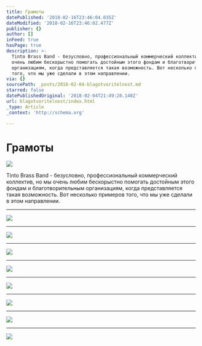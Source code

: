 ```yaml
---
title: Грамоты
datePublished: '2018-02-16T23:46:04.035Z'
dateModified: '2018-02-16T23:46:02.477Z'
publisher: {}
author: []
inFeed: true
hasPage: true
description: >-
  Tinto Brass Band - безусловно, профессиональный коммерческий коллектив, но мы
  очень любим бескорыстно помогать достойным этого фондам и благотворительным
  организациям, когда представляется такая возможность. Вот несколько примеров
  того, что мы уже сделали в этом направлении.
via: {}
sourcePath: _posts/2018-02-04-blagotvoritelnost.md
starred: false
datePublishedOriginal: '2018-02-04T21:49:28.140Z'
url: blagotvoritelnost/index.html
_type: Article
_context: 'http://schema.org'

---
```

# Грамоты
![](https://the-grid-user-content.s3-us-west-2.amazonaws.com/0b8f279b-f83e-4bbd-8872-f63f2fd927f2.jpg)

Tinto Brass Band - безусловно, профессиональный коммерческий коллектив, но мы очень любим бескорыстно помогать достойным этого фондам и благотворительным организациям, когда представляется такая возможность. Вот несколько примеров того, что мы уже сделали в этом направлении.

---

![](https://the-grid-user-content.s3-us-west-2.amazonaws.com/c20f6d1b-4eeb-4599-9a5b-ec2e4954ac12.jpg)

---

![](https://the-grid-user-content.s3-us-west-2.amazonaws.com/f83998ba-65af-4d03-acf2-6ec4ca5f46a1.jpg)

---

![](https://the-grid-user-content.s3-us-west-2.amazonaws.com/9f19c769-b839-4c65-960e-a3419048b004.jpg)

---

![](https://the-grid-user-content.s3-us-west-2.amazonaws.com/1d19165a-5df3-4792-87e4-6a7d5a48338a.jpg)

---

![](https://s3-us-west-2.amazonaws.com/the-grid-img/p/a52af86def93e2aab79f8434a07125173f3b921c.jpg)

---

![](https://the-grid-user-content.s3-us-west-2.amazonaws.com/cb30f1fb-a1ee-4e13-be82-113d7def3ca4.jpg)

---

![](https://the-grid-user-content.s3-us-west-2.amazonaws.com/994577d9-625a-4447-ba36-b1951518c9cd.jpg)

---

![](https://the-grid-user-content.s3-us-west-2.amazonaws.com/a51e4cbb-064a-4cc7-b9e8-b029422d8528.jpg)